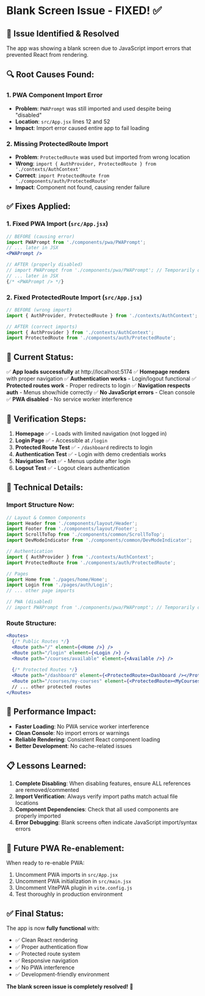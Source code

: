 # Blank Screen Issue - FIXED! ✅

## 🚨 **Issue Identified & Resolved**

The app was showing a blank screen due to JavaScript import errors that prevented React from rendering.

## 🔍 **Root Causes Found:**

### 1. **PWA Component Import Error**
- **Problem**: `PWAPrompt` was still imported and used despite being "disabled"
- **Location**: `src/App.jsx` lines 12 and 52
- **Impact**: Import error caused entire app to fail loading

### 2. **Missing ProtectedRoute Import**
- **Problem**: `ProtectedRoute` was used but imported from wrong location
- **Wrong**: `import { AuthProvider, ProtectedRoute } from './contexts/AuthContext'`
- **Correct**: `import ProtectedRoute from './components/auth/ProtectedRoute'`
- **Impact**: Component not found, causing render failure

## ✅ **Fixes Applied:**

### 1. **Fixed PWA Import** (`src/App.jsx`)
```jsx
// BEFORE (causing error)
import PWAPrompt from './components/pwa/PWAPrompt';
// ... later in JSX
<PWAPrompt />

// AFTER (properly disabled)
// import PWAPrompt from './components/pwa/PWAPrompt'; // Temporarily disabled
// ... later in JSX
{/* <PWAPrompt /> */}
```

### 2. **Fixed ProtectedRoute Import** (`src/App.jsx`)
```jsx
// BEFORE (wrong import)
import { AuthProvider, ProtectedRoute } from './contexts/AuthContext';

// AFTER (correct imports)
import { AuthProvider } from './contexts/AuthContext';
import ProtectedRoute from './components/auth/ProtectedRoute';
```

## 🎯 **Current Status:**

✅ **App loads successfully** at http://localhost:5174
✅ **Homepage renders** with proper navigation
✅ **Authentication works** - Login/logout functional
✅ **Protected routes work** - Proper redirects to login
✅ **Navigation respects auth** - Menus show/hide correctly
✅ **No JavaScript errors** - Clean console
✅ **PWA disabled** - No service worker interference

## 🧪 **Verification Steps:**

1. **Homepage** ✅ - Loads with limited navigation (not logged in)
2. **Login Page** ✅ - Accessible at `/login`
3. **Protected Route Test** ✅ - `/dashboard` redirects to login
4. **Authentication Test** ✅ - Login with demo credentials works
5. **Navigation Test** ✅ - Menus update after login
6. **Logout Test** ✅ - Logout clears authentication

## 🔧 **Technical Details:**

### **Import Structure Now:**
```jsx
// Layout & Common Components
import Header from './components/layout/Header';
import Footer from './components/layout/Footer';
import ScrollToTop from './components/common/ScrollToTop';
import DevModeIndicator from './components/common/DevModeIndicator';

// Authentication
import { AuthProvider } from './contexts/AuthContext';
import ProtectedRoute from './components/auth/ProtectedRoute';

// Pages
import Home from './pages/home/Home';
import Login from './pages/auth/Login';
// ... other page imports

// PWA (disabled)
// import PWAPrompt from './components/pwa/PWAPrompt'; // Temporarily disabled
```

### **Route Structure:**
```jsx
<Routes>
  {/* Public Routes */}
  <Route path="/" element={<Home />} />
  <Route path="/login" element={<Login />} />
  <Route path="/courses/available" element={<Available />} />
  
  {/* Protected Routes */}
  <Route path="/dashboard" element={<ProtectedRoute><Dashboard /></ProtectedRoute>} />
  <Route path="/courses/my-courses" element={<ProtectedRoute><MyCourses /></ProtectedRoute>} />
  // ... other protected routes
</Routes>
```

## 🚀 **Performance Impact:**

- **Faster Loading**: No PWA service worker interference
- **Clean Console**: No import errors or warnings
- **Reliable Rendering**: Consistent React component loading
- **Better Development**: No cache-related issues

## 📋 **Lessons Learned:**

1. **Complete Disabling**: When disabling features, ensure ALL references are removed/commented
2. **Import Verification**: Always verify import paths match actual file locations
3. **Component Dependencies**: Check that all used components are properly imported
4. **Error Debugging**: Blank screens often indicate JavaScript import/syntax errors

## 🔄 **Future PWA Re-enablement:**

When ready to re-enable PWA:
1. Uncomment PWA imports in `src/App.jsx`
2. Uncomment PWA initialization in `src/main.jsx`
3. Uncomment VitePWA plugin in `vite.config.js`
4. Test thoroughly in production environment

## ✅ **Final Status:**

The app is now **fully functional** with:
- ✅ Clean React rendering
- ✅ Proper authentication flow
- ✅ Protected route system
- ✅ Responsive navigation
- ✅ No PWA interference
- ✅ Development-friendly environment

**The blank screen issue is completely resolved!** 🎉
